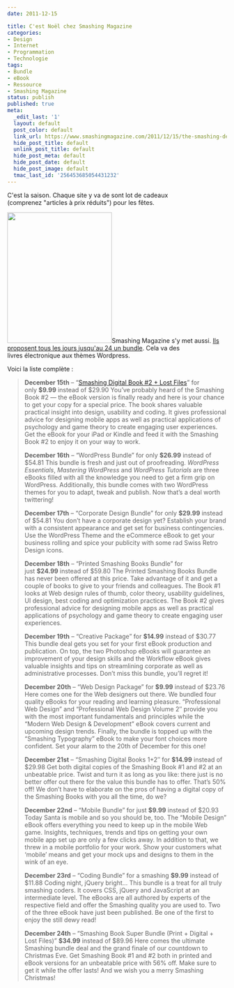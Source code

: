 ```yaml
---
date: 2011-12-15

title: C'est Noël chez Smashing Magazine
categories:
- Design
- Internet
- Programmation
- Technologie
tags:
- Bundle
- eBook
- Ressource
- Smashing Magazine
status: publish
published: true
meta:
  _edit_last: '1'
  layout: default
  post_color: default
  link_url: https://www.smashingmagazine.com/2011/12/15/the-smashing-deals-countdown-for-christmas/
  hide_post_title: default
  unlink_post_title: default
  hide_post_meta: default
  hide_post_date: default
  hide_post_image: default
  tmac_last_id: '256453685054431232'
---
```

C'est la saison. Chaque site y va de sont lot de cadeaux (comprenez "articles à prix réduits") pour les fêtes.

<!--more-->

<a href="https://dlgjp9x71cipk.cloudfront.net/2011/12/pyrm-01.png"><img class="size-medium wp-image-4641 alignright" style="border-style: initial; border-color: initial;" title="Smashing Magazine Christmas Special" src="https://dlgjp9x71cipk.cloudfront.net/2011/12/pyrm-01-400x500.png" alt="" width="240" height="300" /></a>Smashing Magazine s'y met aussi. <a title="The Smashing Deals Countdown For Christmas" href="https://www.smashingmagazine.com/2011/12/15/the-smashing-deals-countdown-for-christmas/">Ils proposent tous les jours jusqu'au 24 un bundle</a>. Cela va des livres électronique aux thèmes Wordpress.

Voici la liste complète :
<blockquote><strong>December 15th</strong> – “<a href="https://shop.smashingmagazine.com/smashing-book-2-digital-edition.html">Smashing Digital Book #2 + Lost Files</a>” for only <strong>$9.99</strong> instead of $29.90
You’ve probably heard of the Smashing Book #2 — the eBook version is finally ready and here is your chance to get your copy for a special price. The book shares valuable practical insight into design, usability and coding. It gives professional advice for designing mobile apps as well as practical applications of psychology and game theory to create engaging user experiences. Get the eBook for your iPad or Kindle and feed it with the Smashing Book #2 to enjoy it on your way to work.

<strong>December 16th</strong> – “WordPress Bundle” for only <strong>$26.99</strong> instead of $54.81
This bundle is fresh and just out of proofreading. <em>WordPress Essentials</em>, <em>Mastering WordPress</em> and <em>WordPress Tutorials</em> are three eBooks filled with all the knowledge you need to get a firm grip on WordPress. Additionally, this bundle comes with two WordPress themes for you to adapt, tweak and publish. Now that’s a deal worth twittering!

<strong>December 17th</strong> – “Corporate Design Bundle” for only <strong>$29.99</strong> instead of $54.81
You don’t have a corporate design yet? Establish your brand with a consistent appearance and get set for business contingencies. Use the WordPress Theme and the eCommerce eBook to get your business rolling and spice your publicity with some rad Swiss Retro Design icons.

<strong>December 18th</strong> – “Printed Smashing Books Bundle” for just <strong>$24.99</strong> instead of $59.80
The Printed Smashing Books Bundle has never been offered at this price. Take advantage of it and get a couple of books to give to your friends and colleagues. The Book #1 looks at Web design rules of thumb, color theory, usability guidelines, UI design, best coding and optimization practices. The Book #2 gives professional advice for designing mobile apps as well as practical applications of psychology and game theory to create engaging user experiences.

<strong>December 19th</strong> – “Creative Package” for <strong>$14.99</strong> instead of $30.77
This bundle deal gets you set for your first eBook production and publication. On top, the two Photoshop eBooks will guarantee an improvement of your design skills and the Workflow eBook gives valuable insights and tips on streamlining corporate as well as administrative processes. Don’t miss this bundle, you’ll regret it!

<strong>December 20th</strong> – “Web Design Package” for <strong>$9.99</strong> instead of $23.76
Here comes one for the Web designers out there. We bundled four quality eBooks for your reading and learning pleasure. “Professional Web Design” and “Professional Web Design Volume 2″ provide you with the most important fundamentals and principles while the “Modern Web Design &amp; Development” eBook covers current and upcoming design trends. Finally, the bundle is topped up with the “Smashing Typography” eBook to make your font choices more confident. Set your alarm to the 20th of December for this one!

<strong>December 21st</strong> – “Smashing Digital Books 1+2″ for <strong>$14.99</strong> instead of $29.98
Get both digital copies of the Smashing Book #1 and #2 at an unbeatable price. Twist and turn it as long as you like: there just is no better offer out there for the value this bundle has to offer. That’s 50% off! We don’t have to elaborate on the pros of having a digital copy of the Smashing Books with you all the time, do we?

<strong>December 22nd</strong> – “Mobile Bundle” for just <strong>$9.99</strong> instead of $20.93
Today Santa is mobile and so you should be, too. The “Mobile Design” eBook offers everything you need to keep up in the mobile Web game. Insights, techniques, trends and tips on getting your own mobile app set up are only a few clicks away. In addition to that, we threw in a mobile portfolio for your work. Show your customers what ‘mobile’ means and get your mock ups and designs to them in the wink of an eye.

<strong>December 23rd</strong> – “Coding Bundle” for a smashing <strong>$9.99</strong> instead of $11.88
Coding night, jQuery bright… This bundle is a treat for all truly smashing coders. It covers CSS, jQuery and JavaScript at an intermediate level. The eBooks are all authored by experts of the respective field and offer the Smashing quality you are used to. Two of the three eBook have just been published. Be one of the first to enjoy the still dewy read!

<strong>December 24th</strong> – “Smashing Book Super Bundle (Print + Digital + Lost Files)” <strong>$34.99</strong> instead of $89.96
Here comes the ultimate Smashing bundle deal and the grand finale of our countdown to Christmas Eve. Get Smashing Book #1 and #2 both in printed and eBook versions for an unbeatable price with 56% off. Make sure to get it while the offer lasts! And we wish you a merry Smashing Christmas!</blockquote>
